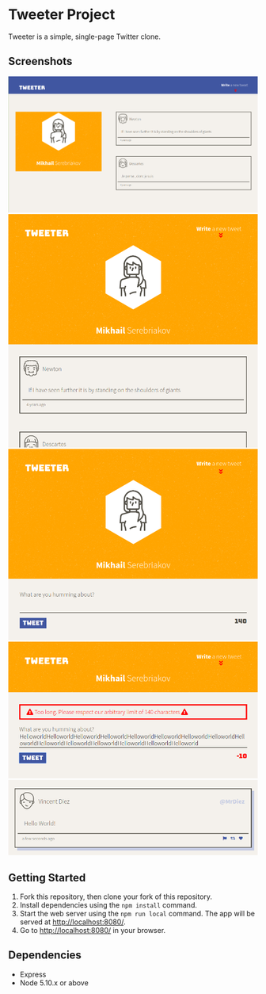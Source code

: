 # Tweeter Project

Tweeter is a simple, single-page Twitter clone.

## Screenshots
!["Desctop version"](https://github.com/devmikh/tweeter/blob/master/docs/tweeter-desktop.png?raw=true)
!["Minimized version"](https://github.com/devmikh/tweeter/blob/master/docs/tweeter-minimized.png?raw=true)
!["New tweet form"](https://github.com/devmikh/tweeter/blob/master/docs/tweeter-new-form.png?raw=true)
!["Error message"](https://github.com/devmikh/tweeter/blob/master/docs/tweeter-error.png?raw=true)
!["Tweet focused"](https://github.com/devmikh/tweeter/blob/master/docs/tweet-focused.png?raw=true)

## Getting Started

1. Fork this repository, then clone your fork of this repository.
2. Install dependencies using the `npm install` command.
3. Start the web server using the `npm run local` command. The app will be served at <http://localhost:8080/>.
4. Go to <http://localhost:8080/> in your browser.

## Dependencies

- Express
- Node 5.10.x or above
